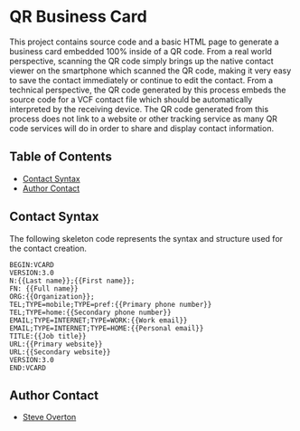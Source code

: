 # QR Business Card

This project contains source code and a basic HTML page to generate a business card embedded 100% inside of a QR code.  From a real world perspective, scanning the QR code simply brings up the native contact viewer on the smartphone which scanned the QR code, making it very easy to save the contact immediately or continue to edit the contact.  From a technical perspective, the QR code generated by this process embeds the source code for a VCF contact file which should be automatically interpreted by the receiving device.  The QR code generated from this process does not link to a website or other tracking service as many QR code services will do in order to share and display contact information.  

## Table of Contents
- [Contact Syntax](#contact-syntax)
- [Author Contact](#author-contact)

## Contact Syntax

The following skeleton code represents the syntax and structure used for the contact creation.

```
BEGIN:VCARD
VERSION:3.0
N:{{Last name}};{{First name}};
FN: {{Full name}}
ORG:{{Organization}};
TEL;TYPE=mobile;TYPE=pref:{{Primary phone number}}
TEL;TYPE=home:{{Secondary phone number}}
EMAIL;TYPE=INTERNET;TYPE=WORK:{{Work email}}
EMAIL;TYPE=INTERNET;TYPE=HOME:{{Personal email}}
TITLE:{{Job title}}
URL:{{Primary website}}
URL:{{Secondary website}}
VERSION:3.0
END:VCARD
```

## Author Contact

 - [Steve Overton](https://www.linkedin.com/in/overton/)

